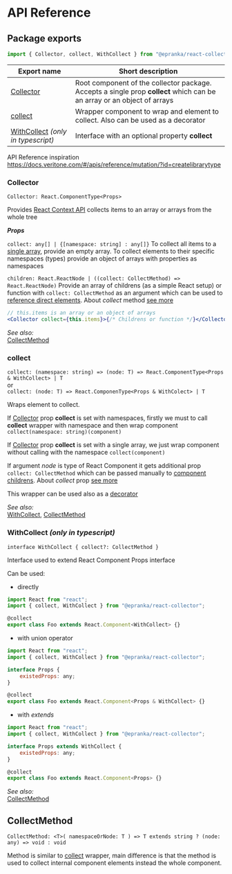 # API Reference

## Package exports

```js
import { Collector, collect, WithCollect } from "@epranka/react-collector";
```

| Export name                                                           | Short description                                                                                                       |
| --------------------------------------------------------------------- | ----------------------------------------------------------------------------------------------------------------------- |
| [Collector](#collector)                                               | Root component of the collector package. Accepts a single prop **collect** which can be an array or an object of arrays |
| [collect](#collect)                                                   | Wrapper component to wrap and element to collect. Also can be used as a decorator                                       |
| [WithCollect](#withcollect-only-in-typescript) _(only in typescript)_ | Interface with an optional property **collect**                                                                         |

API Reference inspiration https://docs.veritone.com/#/apis/reference/mutation/?id=createlibrarytype

### Collector

`Collector: React.ComponentType<Props>`

Provides [React Context API](https://reactjs.org/docs/context.html) collects items to an array or arrays from the whole tree

_**Props**_<br />

`collect: any[] | {[namespace: string] : any[]}` To collect all items to a [single array](examples.md#simple-usage-at-local-level), provide an empty array. To collect elements to their specific namespaces (types) provide an object of arrays with properties as namespaces

`children: React.ReactNode | ((collect: CollectMethod) => React.ReactNode)` Provide an array of childrens (as a simple React setup) or function with `collect: CollectMethod` as an argument which can be used to [reference direct elements](examples.md#simple-usage-at-local-level). About _collect_ method [see more](#collectmethod)

```jsx
// this.items is an array or an object of arrays
<Collector collect={this.items}>{/* Childrens or function */}</Collector>
```

_See also:_<br/>
[CollectMethod](#collectmethod)

### collect

`collect: (namespace: string) => (node: T) => React.ComponentType<Props & WithCollect> | T`<br />
or</br>
`collect: (node: T) => React.ComponenType<Props & WithColect> | T`

Wraps element to collect.

If [Collector](#collector) prop **collect** is set with namespaces, firstly we must to call **collect** wrapper with namespace and then wrap component `collect(namespace: string)(component)`

If [Collector](#collector) prop **collect** is set with a single array, we just wrap component without calling with the namespace `collect(component)`

If argument _node_ is type of React Component it gets additional prop `collect: CollectMethod` which can be passed manually to [component childrens](examples.md#manually-pass-ref). About _collect_ prop [see more](#collectmethod)

This wrapper can be used also as a [decorator](examples.md#usage-with-decorator)

_See also:_<br />
[WithCollect](#withcollect-only-in-typescript), [CollectMethod](#collectmethod)

### WithCollect _(only in typescript)_

`interface WithCollect { collect?: CollectMethod }`

Interface used to extend React Component Props interface

Can be used:

-   directly

```jsx
import React from "react";
import { collect, WithCollect } from "@epranka/react-collector";

@collect
export class Foo extends React.Component<WithCollect> {}
```

-   with union operator

```jsx
import React from "react";
import { collect, WithCollect } from "@epranka/react-collector";

interface Props {
	existedProps: any;
}

@collect
export class Foo extends React.Component<Props & WithCollect> {}
```

-   with _extends_

```jsx
import React from "react";
import { collect, WithCollect } from "@epranka/react-collector";

interface Props extends WithCollect {
	existedProps: any;
}

@collect
export class Foo extends React.Component<Props> {}
```

_See also:_<br/>
[CollectMethod](#collectmethod)

## CollectMethod

`CollectMethod: <T>( namespaceOrNode: T ) => T extends string ? (node: any) => void : void`

Method is similar to [collect](#collect) wrapper, main difference is that the method is used to collect internal component elements instead the whole component.
